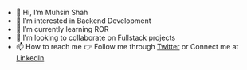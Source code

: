 - 👋 Hi, I’m Muhsin Shah
- 👀 I’m interested in Backend Development
- 🌱 I’m currently learning ROR
- 💞️ I’m looking to collaborate on Fullstack projects
- 📫 How to reach me :point_right: Follow me through [Twitter](https://twitter.com/MuhsinS07857838?s=09) or Connect me at [LinkedIn](https://www.linkedin.com/in/shah21/)

<!---
shah21/shah21 is a ✨ special ✨ repository because its `README.md` (this file) appears on your GitHub profile.
You can click the Preview link to take a look at your changes.
--->
